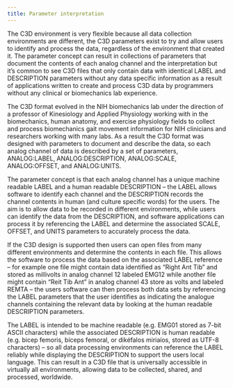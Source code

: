 ```yaml
---
title: Parameter interpretation
---
```


The C3D environment is very flexible because all data collection environments are different, the C3D parameters exist to try and allow users to identify and process the data, regardless of the environment that created it.  The parameter concept can result in collections of parameters that document the contents of each analog channel and the interpretation but it’s common to see C3D files that only contain data with identical LABEL and DESCRIPTION parameters without any data specific information as a result of applications written to create and process C3D data by programmers without any clinical or biomechanics lab experience.

The C3D format evolved in the NIH biomechanics lab under the direction of a professor of Kinesiology and Applied Physiology working with in the biomechanics, human anatomy, and exercise physiology fields to collect and process biomechanics gait movement information for NIH clinicians and researchers working with many labs.  As a result the C3D format was designed with parameters to document and describe the data, so each analog channel of data is described by a set of parameters, ANALOG:LABEL, ANALOG:DESCRIPTION, ANALOG:SCALE, ANALOG:OFFSET, and ANALOG:UNITS.

The parameter concept is that each analog channel has a unique machine readable LABEL and a human readable DESCRIPTION – the LABEL allows software to identify each channel and the DESCRIPTION records the channel contents in human (and culture specific words) for the users.  The aim is to allow data to be recorded in different environments, while users can identify the data from the DESCRIPTION, and software applications can process it by referencing the LABEL and determine the associated SCALE, OFFSET, and UNITS parameters to accurately process the data.

If the C3D design is supported then users can open files from many different environments and determine the contents in each file.  This allows the software to process the data based on the associated LABEL reference – for example one file might contain data identified as “Right Ant Tib” and stored as millivolts in analog channel 12 labeled EMG12 while another file might contain “Reit Tib Ant” in analog channel 43 store as volts and labeled REMTA – the users software can then process both data sets by referencing the LABEL parameters that the user identifies as indicating the analogue channels containing the relevant data by looking at the human readable DESCRIPTION parameters.

The LABEL is intended to be machine readable (e.g. EMG01 stored as 7-bit ASCII characters) while the associated DESCRIPTION is human readable (e.g. bicep femoris, bíceps femoral, or dikéfalos miriaíos, stored as UTF-8 characters)  – so all data processing environments can reference the LABEL reliably while displaying the DESCRIPTION to support the users local language.  This can result in a C3D file that is universally accessible in virtually all environments, allowing data to be collected, shared, and processed, worldwide.
